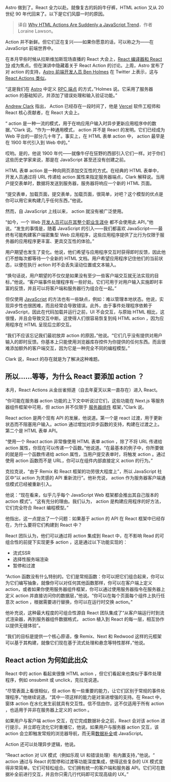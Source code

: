 
<!--
title: 为什么HTML Action突然成为JavaScript的趋势
cover: ./cover.jpg
-->

Astro 做到了。React 全力以赴。就像复古的妈妈牛仔裤，HTML action 又从 20 世纪 90 年代回来了。以下是它们风靡一时的原因。

> 译自 [Why HTML Actions Are Suddenly a JavaScript Trend](https://thenewstack.io/why-html-actions-are-suddenly-a-javascript-trend/)，作者 Loraine Lawson。

Action 并不新鲜。但它们正在复兴——如果你愿意的话，可以称之为——在 JavaScript 前端世界中。

在本月早些时候从拉斯维加斯现场直播的 React 大会上，[React 编译器和 React 19](https://thenewstack.io/meta-releases-open-source-react-compiler/) 成为焦点。但在演讲中隐藏着关于 React Action 的讨论。上周，Astro 宣布了对 action 的支持，[Astro 前端开发人员 Ben Holmes](https://www.linkedin.com/in/bholmesdev/) 在 Twitter 上表示，这与 [React Actions 类似](https://x.com/BHolmesDev/status/1793346886906036568)。

“这是我们在 [Astro](https://thenewstack.io/astros-journey-from-static-site-generator-to-next-js-rival/) 中定义 [RPC 端点](https://www.ankr.com/blog/what-are-rpc-nodes-and-endpoints-the-complete-guide-2023/) 的方式，”Holmes 说。它采用了服务器 action 的基础知识，并添加了错误处理和输入验证功能。”

[Andrew Clark](https://www.linkedin.com/in/andrew-clark-83b9857a/) 指出， Action 已经存在一段时间了，他是 [Vercel](https://thenewstack.io/vercel-creating-new-ai-framework-also-rust-and-adobe-updates/) 软件工程师和 React 核心贡献者，在 React 大会上。

“ action 是一种一流的模式，用于在响应用户输入时异步更新应用程序中的数据，”Clark 说。“作为一种通用模式， action 并不是 React 的发明。它们已经成为 Web 平台的一部分几十年了。事实上，在 HTML 表单 action 中， action 最早是在 1900 年代引入到 Web 中的。”

哎哟。是的，他说 1900 年代——就像牛仔在狂野的西部引入它们一样。对于你们这些历史学家来说，那是在 JavaScript 甚至还没有创建之前。

HTML 表单 action 是一种向网页添加交互性的方式。在经典的 HTML 表单中，开发人员通过将 URL 传递给 action 属性来指定服务器端点，Clark 解释说。当用户提交表单时，数据将发送到服务器，服务器将响应一个新的 HTML 页面。

“提交表单，加载页面，提交表单，加载页面，很简单，对吧？这个模型的优点是你可以用它来构建几乎任何东西，”他说。

然而，自 JavaScript 上线以来， action 就没有被广泛使用。

“如今，一个 Web [开发人员可以在其整个职业生涯中](https://thenewstack.io/the-future-of-developer-careers/) 都不会使用此 API，”他说。“发生的事情是，随着 JavaScript 的引入——我们都喜欢 JavaScript——最终有可能构建客户端密集型 Web 应用程序，这些应用程序提供了比行为仅限于服务器的应用程序更丰富、更具交互性的体验。”

用户期望也发生了变化。他说，他们希望与应用程序交互时获得即时反馈，因此他们不想每次都等待一个全新的 HTML 文档。用户希望应用程序记住他们的当前状态，以便在执行 action 时不会丢失滚动位置或文本输入。

“换句话说，用户期望的不仅仅是如果没有至少一些客户端交互就无法实现的目标，”他说。“客户端事件处理程序有一些好处。它们可用于对用户输入实施即时丰富的反馈，并且可以将客户端和服务器行为组合在一起。”

但仅使用 [JavaScript](https://thenewstack.io/top-5-cutting-edge-javascript-techniques/) 的方法也有一些缺点，例如：难以管理本地状态。他说，实现异步性也很困难，而且经常会导致错误。此外，由于事件处理程序依赖于 JavaScript，因此在代码加载并运行之前，UI 不会交互，与原始 HTML 相比，这很慢，并且会导致交互中断。这使得人们很容易恢复到纯 HTML  action ，因为应用程序在 HTML 呈现后立即交互。

“我们不应该忘记我们最初放弃 action 的原因，”他说。“它们几乎没有提供对用户输入的即时反馈。你基本上只能使用浏览器库存控件为你提供的任何东西。而且很难添加额外的客户端交互，因为它是一种完全不同的编程模型。”

Clark 说，React 的存在就是为了解决这种难题。

## 所以……等等，为什么 React 要添加 action ？

本月，React Actions 从金丝雀频道（自去年夏天以来一直存在）进入 React。

“你可能在服务器 action 功能的上下文中听说过它们，这些功能在 Next.js 等服务器组件框架中可用，但 action 并不仅限于 [服务器组件](https://thenewstack.io/react-server-components-in-a-nutshell/) 框架，”Clark 说。

React action 是两个现有 API 的发展，他说道。第一个是 react 过渡，用于更新状态而不阻塞用户输入。action 通过增加对异步函数的支持，构建在过渡之上。第二个是 HTML 表单 API。

“使用一个 React action 非常像使用 HTML 表单 action ，除了不将 URL 传递给 action 属性，你现在可以传递一个函数。”他说道。“在最基本的例子中，你所要做的就是将一个函数传递给 action 属性，当用户提交表单时，将触发 action 。通过使用 action 函数而不是 URL，你可以在组件内部直接定义 action 的行为。”

克拉克说，“由于 Remix 和 React 框架的功劳很大程度上”，所以 JavaScript 社区中“以 action 为灵感的 API 重新流行”。他补充说， action 作为服务器客户端通信模式已经被重新引入。

他说：“现在看来，似乎几乎每个 JavaScript Web 框架都会推出其自己版本的 action 模式”。“这有充分的理由。我们认为， action 是构建应用程序的好方法，它们完全符合 React 编程模型。”

他指出，这一点提出了一个问题：如果基于 action 的 API 在 React 框架中已经存在，为什么要将它们构建到 React 中？

React 团队认为，他们可以通过将 action 集成到 React 中，在不影响 Read 的可组合性的前提下实现更多 action ，这是通过以下功能实现的：

- 流式SSR
- 选择性服务端渲染
- 暂停和过渡

“Action 函数没有什么特别的。它们是常规函数：你可以把它们组合起来，你可以为它们编写抽象，就像你可以对任何其他函数那样，你可以在客户端上定义 action，或者如果你使用服务器组件框架，你可以通过使用服务器指令在服务器上定义 action 并直接访问你的数据层，”他说。“你可以在每个页面每个组件上执行任意次 action ，根据需要进行替换，你可以在运行时交换 action。” 

他补充说，这种最大程度的可组合性源自 React 团队集成了“从客户端运行时到流式渲染器，再到服务器组件数据格式， action 植入到 React 的每一层，相互协作以提供无缝体验”。 

“我们的目标是提供一个核心原语，像 Remix、Next 和 Redwood 这样的元框架可以基于其构建，就像它们现在基于流式处理和悬念等特性那样，”他说。

## React  action 为何如此出众

React 中的 action 看起来很像 HTML  action ，但它们看起来也类似于事件处理程序，例如 onsubmit 或 unclick，克拉克说道。

“尽管表面上看很相似，但 action 有一些重要的能力，让它们区别于常规的事件处理程序，”他继续说道。“其中一项这样的能力是对渐进增强的支持。在 React 中，窗体 action 在水化发生前就具有交互性。信不信由你，这不仅适用于所有 action ，也适用于并非在服务器上定义的 action 。

如果用户与客户端 action 交互，在它完成数据补全之前，React 会对该 action 进行提示，并立即在流化它时重播它，他说。如果用户与服务器 action 交互，该 action 会立即触发常规的浏览器导航，而无需[数据补全](https://thenewstack.io/javascript-hydration-is-a-workaround-not-a-solution/)或 JavaScript。

Action 还可以处理异步逻辑，他说。

“React action 对 UX 模式（例如乐观 UI 和错误处理）有内置支持，”他说。“ action 通过与 React 的暂停和过渡等功能深度集成，使得这些复杂的 UX 模式变得非常简单。它们可轻松组合。它们拥有统一的客户端和服务器 API。它们可在数据补全前进行交互，并且你只需几行代码即可实现高级的 UX。”